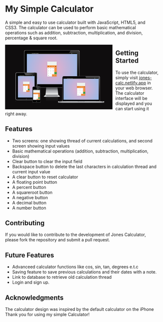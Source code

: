 # My Simple Calculator
A simple and easy to use calculator built with JavaScript, HTML5, and CSS3. The calculator can be used to perform basic mathematical operations such as addition, subtraction, multiplication, and division, percentage & square root.


<img src="/assets/images/responsive-mockup_1.png"
     alt="Markdown Monster icon"
     style="float: left; margin-right: 10px; width:70%" />
## Getting Started
To use the calculator, simply visit [jones-calc.netlify.app](https://jones-calc.netlify.app) in your web browser. The calculator interface will be displayed and you can start using it right away.


## Features
- Two screens: one showing thread of current calculations, and second screen showing input values
- Basic mathematical operations (addition, subtraction, multiplication, division)
- Clear button to clear the input field
- Backspace button to delete the last characters in calculation thread and current input value
- A clear button to reset calculator
- A floating point button
- A percent button
- A squareroot button
- A negative button
- A decimal button
- A number button
## Contributing
If you would like to contribute to the development of Jones Calculator, please fork the repository and submit a pull request.

## Future Features
- Advanceed calculator functions like cos, sin, tan, degrees e.t.c
- Saving feature to save previous calculations and their dates with a note.
- Link to database to retrieve old calculation thread
- Login and sign up.

## Acknowledgments
The calculator design was inspired by the default calculator on the iPhone
Thank you for using my simple Calculator!

